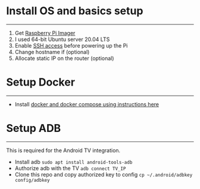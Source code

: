 # Install OS and basics setup
----
1. Get [Raspberry Pi Imager](https://www.raspberrypi.org/downloads/)
2. I used 64-bit Ubuntu server 20.04 LTS
3. Enable [SSH access](https://pimylifeup.com/ubuntu-server-raspberry-pi/) before powering up the Pi
4. Change hostname if (optional)
5. Allocate static IP on the router (optional)

# Setup Docker
----
- Install [docker and docker compose using instructions here](https://devdojo.com/bobbyiliev/how-to-install-docker-and-docker-compose-on-raspberry-pi)

# Setup ADB
----
This is required for the Android TV integration.
- Install adb `sudo apt install android-tools-adb`
- Authorize adb with the TV `adb connect TV_IP`
- Clone this repo and copy authorized key to config `cp ~/.android/adbkey config/adbkey`
